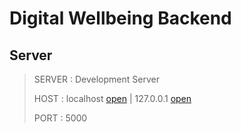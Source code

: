 # Digital Wellbeing Backend

## Server

> SERVER : Development Server
>
> HOST : localhost [open](http://localhost:5000) | 127.0.0.1 [open](http://127.0.0.1:5000)
>
> PORT : 5000
